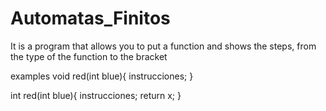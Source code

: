 # Automatas_Finitos
It is a program that allows you to put a function and shows the steps, from the type of the function to the bracket

examples
void red(int blue){
instrucciones;
}

int red(int blue){
instrucciones;
return x;
}
